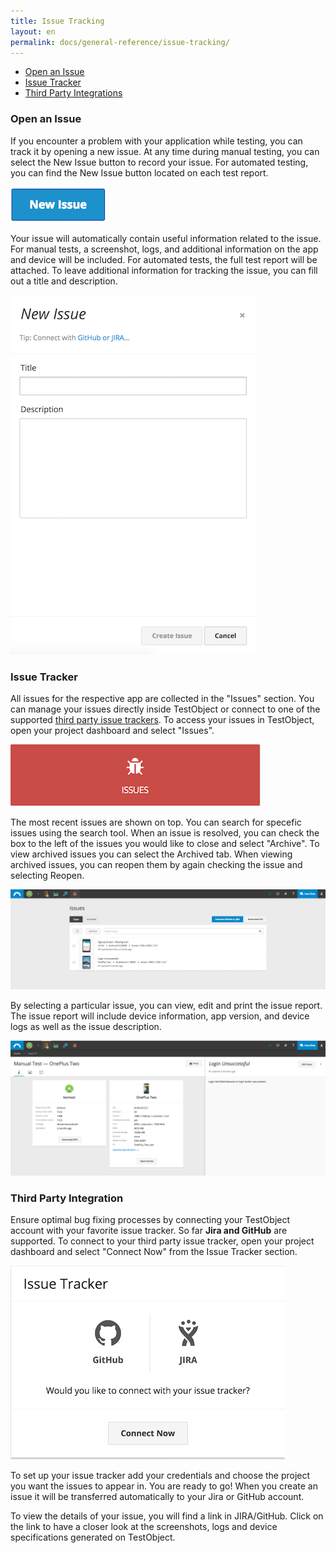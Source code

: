 ```yaml
---
title: Issue Tracking
layout: en
permalink: docs/general-reference/issue-tracking/
---
```


<ul>
	<li><a href="#open-an-issue">Open an Issue</a></li>
	<li><a href="#issue-tracker">Issue Tracker</a></li>
	<li><a href="#third-party-integration">Third Party Integrations</a></li>
</ul>

<h3 id="open-an-issue">Open an Issue</h3>

If you encounter a problem with your application while testing, you can track it by opening a new issue. At any time during manual testing, you can select the New Issue button to record your issue. For automated testing, you can find the New Issue button located on each test report.

<img class="center shadow" src="/img/general-reference/issue-tracking/new-issue-button.png">

Your issue will automatically contain useful information related to the issue. For manual tests, a screenshot, logs, and additional information on the app and device will be included. For automated tests, the full test report will be attached. To leave additional information for tracking the issue, you can fill out a title and description.

<img class="center shadow" src="/img/general-reference/issue-tracking/issue-form.png">

<h3 id="issue-tracker">Issue Tracker</h3>

All issues for the respective app are collected in the "Issues" section. You can manage your issues directly inside TestObject or connect to one of the supported <a href="#third-party-integration">third party issue trackers</a>. To access your issues in TestObject, open your project dashboard and select "Issues".

<img class="center shadow" src="/img/general-reference/issue-tracking/issues.png">

The most recent issues are shown on top. You can search for specefic issues using the search tool. When an issue is resolved, you can check the box to the left of the issues you would like to close and select "Archive". To view archived issues you can select the Archived tab. When viewing archived issues, you can reopen them by again checking the issue and selecting Reopen. 

<img class="center shadow" src="/img/general-reference/issue-tracking/issue-dashboard.png">

By selecting a particular issue, you can view, edit and print the issue report. The issue report will include device information, app version, and device logs as well as the issue description.

<img class="center shadow" src="/img/general-reference/issue-tracking/issue-report.png">


<h3 id="third-party-integration">Third Party Integration</h3>

Ensure optimal bug fixing processes by connecting your TestObject account with your favorite issue tracker. So far <strong>Jira and GitHub</strong> are supported. To connect to your third party issue tracker, open your project dashboard and select "Connect Now" from the Issue Tracker section.

<img class="center shadow" src="/img/general-reference/issue-tracking/connect-to-tracker.png">

To set up your issue tracker add your credentials and choose the project you want the issues to appear in. You are ready to go! 
When you create an issue it will be transferred automatically to your Jira or GitHub account. 

To view the details of your issue, you will find a link in JIRA/GitHub. Click on the link to have a closer look at the screenshots, logs and device specifications generated on TestObject.



